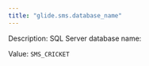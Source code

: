 ```yaml
---
title: "glide.sms.database_name"
---
```


Description: SQL Server database name:

Value: `SMS_CRICKET`